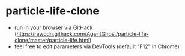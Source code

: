 # particle-life-clone
* run in your browser via GitHack (https://rawcdn.githack.com/AgentGhost/particle-life-clone/master/particle-life.html)
* feel free to edit parameters via DevTools (default "F12" in Chrome)
